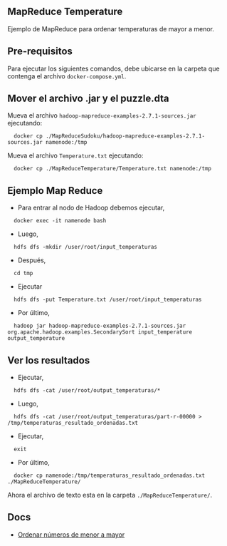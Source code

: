 ## MapReduce Temperature
Ejemplo de MapReduce para ordenar temperaturas de mayor a menor.

## Pre-requisitos
Para ejecutar los siguientes comandos, debe ubicarse en la carpeta que contenga el archivo `docker-compose.yml`.

## Mover el archivo .jar y el puzzle.dta
Mueva el archivo `hadoop-mapreduce-examples-2.7.1-sources.jar` ejecutando: 
```
  docker cp ./MapReduceSudoku/hadoop-mapreduce-examples-2.7.1-sources.jar namenode:/tmp
```

Mueva el archivo `Temperature.txt` ejecutando: 
```
  docker cp ./MapReduceTemperature/Temperature.txt namenode:/tmp
```

## Ejemplo Map Reduce
* Para entrar al nodo de Hadoop debemos ejecutar,  
```
  docker exec -it namenode bash
```
* Luego,
```
  hdfs dfs -mkdir /user/root/input_temperaturas
```
* Después,
```
  cd tmp
```
* Ejecutar
```
  hdfs dfs -put Temperature.txt /user/root/input_temperaturas
```
* Por último,  
```
  hadoop jar hadoop-mapreduce-examples-2.7.1-sources.jar org.apache.hadoop.examples.SecondarySort input_temperature output_temperature
```

## Ver los resultados
* Ejecutar,  
```
  hdfs dfs -cat /user/root/output_temperaturas/*
```
* Luego,  
```
  hdfs dfs -cat /user/root/output_temperaturas/part-r-00000 > /tmp/temperaturas_resultado_ordenadas.txt
```
* Ejecutar,
```
  exit
```
* Por último,  
```
  docker cp namenode:/tmp/temperaturas_resultado_ordenadas.txt ./MapReduceTemperature/
```

Ahora el archivo de texto esta en la carpeta `./MapReduceTemperature/`.

## Docs
* [Ordenar números de menor a mayor](https://miguelevangelista.gitbook.io/herramientasavanzadas/ejemplos-de-mapreduce/ordenar-numeros-de-menor-a-mayor-temperaturas)
